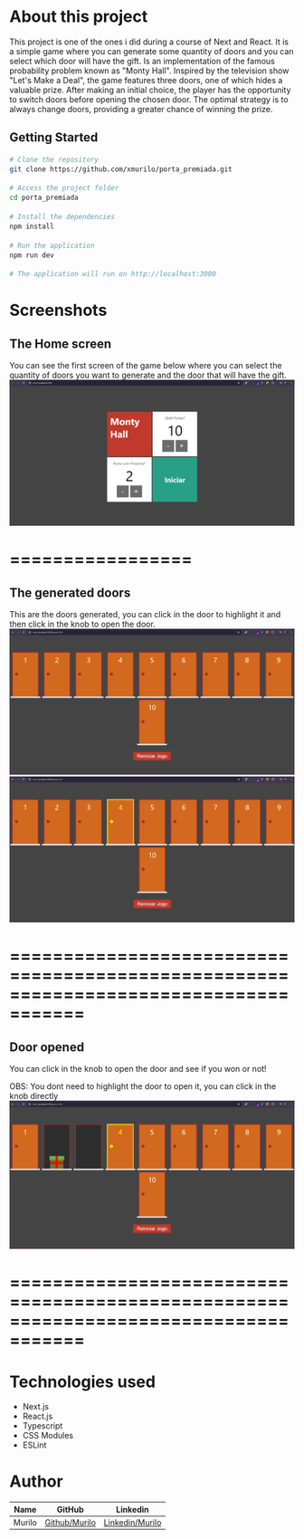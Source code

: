  # About this project
 This project is one of the ones i did during a course of Next and React. It is a simple game where you can generate some quantity of doors and you can select which door will have the gift. Is an implementation of the famous probability problem known as "Monty Hall". Inspired by the television show "Let's Make a Deal", the game features three doors, one of which hides a valuable prize. After making an initial choice, the player has the opportunity to switch doors before opening the chosen door. The optimal strategy is to always change doors, providing a greater chance of winning the prize.

## Getting Started
```bash
# Clone the repository
git clone https://github.com/xmurilo/porta_premiada.git

# Access the project folder
cd porta_premiada

# Install the dependencies
npm install

# Run the application
npm run dev

# The application will run on http://localhost:3000
```
# Screenshots

## The Home screen
You can see the first screen of the game below where you can select the quantity of doors you want to generate and the door that will have the gift.
![first img](/public/first_img.png)
# =================

## The generated doors

This are the doors generated, you can click in the door to highlight it and then click in the knob to open the door.
![second img](/public/second_img.png)
![third img](/public/third_img.png)
# =====================================================================================



## Door opened
You can click in the knob to open the door and see if you won or not!

OBS: You dont need to highlight the door to open it, you can click in the knob directly
![fourth img](/public/fourth_img.png)
# =====================================================================================

# Technologies used
- Next.js
- React.js
- Typescript
- CSS Modules
- ESLint

# Author
| Name      | GitHub | Linkedin     |
|-----------|-------|------------|
| Murilo |   <a href="https://github.com/xmurilo">Github/Murilo</a>   | <a href="https://www.linkedin.com/in/murilo-silva-a85b7526b/"> Linkedin/Murilo </a> |
